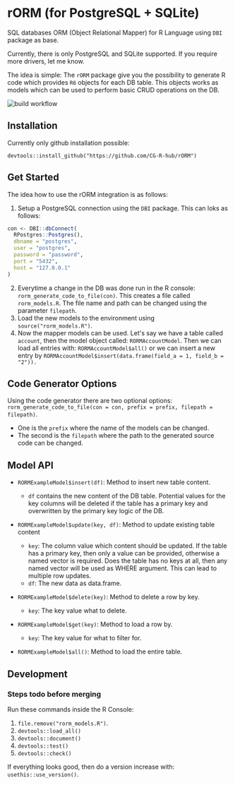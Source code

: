 # rORM (for PostgreSQL + SQLite)

SQL databases ORM (Object Relational Mapper) for R Language using `DBI` package as
base.

Currently, there is only PostgreSQL and SQLite supported. If you require more drivers, let
me know.

The idea is simple: The `rORM` package give you the possibility to generate R 
code which provides `R6` objects for each DB table. This objects works as models
which can be used to perform basic CRUD operations on the DB. 

![build workflow](https://github.com/CG-R-hub/rORM/actions/workflows/R-CMD-check.yaml/badge.svg)

## Installation

Currently only github installation possible:

`devtools::install_github("https://github.com/CG-R-hub/rORM")`

## Get Started

The idea how to use the rORM integration is as follows:

1. Setup a PostgreSQL connection using the `DBI` package. This can loks as follows:
```R
con <- DBI::dbConnect(
  RPostgres::Postgres(),
  dbname = "postgres",
  user = "postgres",
  password = "password",
  port = "5432",
  host = "127.0.0.1"
)
```
2. Everytime a change in the DB was done run in the R console: `rorm_generate_code_to_file(con)`.
This creates a file called `rorm_models.R`. The file name and path can be
changed using the parameter `filepath`.
3. Load the new models to the environment using `source("rorm_models.R")`.
4. Now the mapper models can be used. Let's say we have a table called
`account`, then the model object called: `RORMAccountModel`. Then we can load
all entries with: `RORMAccountModel$all()` or we can insert a new entry by
`RORMAccountModel$insert(data.frame(field_a = 1, field_b = "2")).`


## Code Generator Options

Using the code generator there are two optional options:
`rorm_generate_code_to_file(con = con, prefix = prefix, filepath = filepath)`.
- One is the `prefix` where the name of the models can be changed. 
- The second is the `filepath` where the path to the generated source code can
be changed.


## Model API

- `RORMExampleModel$insert(df)`: Method to insert new table content.
   - `df` contains the new content of the DB table. Potential values for the key columns will be deleted if the table has a primary key and overwritten by the primary key logic of the DB.

- `RORMExampleModel$update(key, df)`: Method to update existing table content
    - `key`: The column value which content should be updated. If the table has a primary key, then only a value can be provided, otherwise a named vector is required. Does the table has no keys at all, then any named vector will be used as WHERE argument. This can lead to multiple row updates.  
    - `df`: The new data as data.frame.

- `RORMExampleModel$delete(key)`: Method to delete a row by key.
    - `key`: The key value what to delete.

- `RORMExampleModel$get(key)`: Method to load a row by.
    - `key`: The key value for what to filter for.

- `RORMExampleModel$all()`: Method to load the entire table.

 
## Development

### Steps todo before merging

Run these commands inside the R Console:

1. `file.remove("rorm_models.R")`.
1. `devtools::load_all()`
1. `devtools::document()`
1. `devtools::test()`
1. `devtools::check()`

If everything looks good, then do a version increase with: `usethis::use_version()`.

 

